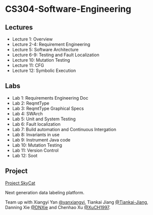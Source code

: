 # CS304-Software-Engineering

## Lectures

* Lecture 1: Overview
* Lecture 2-4: Requirement Engineering
* Lecture 5: Software Architecture
* Lecture 6-9: Testing and Fault Localization
* Lecture 10: Mutation Testing
* Lecture 11: CFG
* Lecture 12: Symbolic Execution

## Labs

* Lab 1: Requirements Engineering Doc
* Lab 2: ReqmtType
* Lab 3: ReqmtType Graphical Specs
* Lab 4: SWArch
* Lab 5: Unit and System Testing
* Lab 6: Fault localization
* Lab 7: Build automation and Continuous Intergation
* Lab 8: Invariants in use
* Lab 9: Instrument Java code
* Lab 10: Mutation Testing
* Lab 11: Version Control
* Lab 12: Soot

## Project

[Project SkyCat](https://github.com/lifesaver0129/Sky-Cat-Labeling)

Next generation data labeling platform. 

Team up with Xiangyi Yan [@yanxiangyi](https://github.com/yanxiangyi), Tiankai Jiang [@Tiankai-Jiang](https://github.com/Tiankai-Jiang), Danning Xie [@DNXie](https://github.com/DNXie) and Chenhao Xu [@XuCH1997](https://github.com/XuCH1997).


